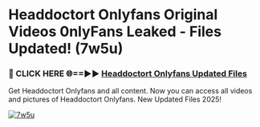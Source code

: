 # Headdoctort Onlyfans Original Videos 0nlyFans Leaked - Files Updated! (7w5u)

<h3>🔴 CLICK HERE 🌐==►► <a href="https://tinyurl.com/ehrbuxhb" rel="nofollow">Headdoctort Onlyfans Updated Files</a></h3>

Get Headdoctort Onlyfans and all content. Now you can access all videos and pictures of Headdoctort Onlyfans. New Updated Files 2025!

[![7w5u](https://i.imgur.com/lVYEuWS.gif)](https://tinyurl.com/ehrbuxhb)
